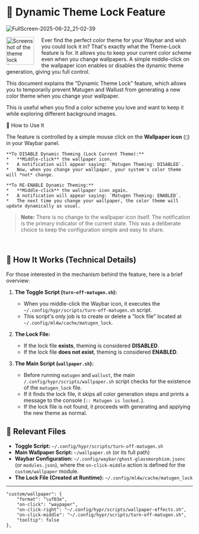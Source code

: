 # 🎨 Dynamic Theme Lock Feature

![FullScreen-2025-06-22_21-02-39](https://github.com/user-attachments/assets/aae36dd8-fb6e-4f58-b15c-a8f6eaf66ca1)

<img src="https://github.com/user-attachments/assets/58259a27-efd0-4fd1-b3a5-d1fe6693489f" alt="Screenshot of the theme lock feature" width="75" align="left" style="margin-right: 20px;"/>

Ever find the perfect color theme for your Waybar and wish you could lock it in? That's exactly what the Theme-Lock feature is for. It allows you to keep your current color scheme even when you change wallpapers. A simple middle-click on the wallpaper icon enables or disables the dynamic theme generation, giving you full control.

This document explains the "Dynamic Theme Lock" feature, which allows you to temporarily prevent Matugen and Wallust from generating a new color theme when you change your wallpaper.

This is useful when you find a color scheme you love and want to keep it while exploring different background images.

 🚀 How to Use It

The feature is controlled by a simple mouse click on the **Wallpaper icon** (``) in your Waybar panel.

    **To DISABLE Dynamic Theming (Lock Current Theme):**
    *   **Middle-click** the wallpaper icon.
    *   A notification will appear saying: `Matugen Theming: DISABLED`.
    *   Now, when you change your wallpaper, your system's color theme will *not* change.

    **To RE-ENABLE Dynamic Theming:**
    *   **Middle-click** the wallpaper icon again.
    *   A notification will appear saying: `Matugen Theming: ENABLED`.
    *   The next time you change your wallpaper, the color theme will update dynamically as usual.

> **Note:** There is no change to the wallpaper icon itself. The notification is the primary indicator of the current state. This was a deliberate choice to keep the configuration simple and easy to share.

<br>

## 🔧 How It Works (Technical Details)

For those interested in the mechanism behind the feature, here is a brief overview:

1.  **The Toggle Script (`turn-off-matugen.sh`):**
    *   When you middle-click the Waybar icon, it executes the `~/.config/hypr/scripts/turn-off-matugen.sh` script.
    *   This script's only job is to create or delete a "lock file" located at `~/.config/ml4w/cache/matugen_lock`.

2.  **The Lock File:**
    *   If the lock file **exists**, theming is considered **DISABLED**.
    *   If the lock file **does not exist**, theming is considered **ENABLED**.

3.  **The Main Script (`wallpaper.sh`):**
    *   Before running `matugen` and `wallust`, the main `/.config/hypr/scripts/wallpaper.sh` script checks for the existence of the `matugen_lock` file.
    *   If it finds the lock file, it skips all color generation steps and prints a message to the console (`:: Matugen is locked.`).
    *   If the lock file is not found, it proceeds with generating and applying the new theme as normal.

## 📂 Relevant Files

*   **Toggle Script:** `~/.config/hypr/scripts/turn-off-matugen.sh`
*   **Main Wallpaper Script:** `~/wallpaper.sh` (or its full path)
*   **Waybar Configuration:** `~/.config/waybar/ghost-glassmorphism.jsonc` (or `modules.json`), where the `on-click-middle` action is defined for the `custom/wallpaper` module.
*   **The Lock File (Created at Runtime):** `~/.config/ml4w/cache/matugen_lock`

---
    "custom/wallpaper": {
        "format": "\uf03e",
        "on-click": "waypaper",
        "on-click-right": "~/.config/hypr/scripts/wallpaper-effects.sh",
        "on-click-middle": "~/.config/hypr/scripts/turn-off-matugen.sh",
        "tooltip": false
    },
